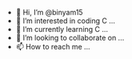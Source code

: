 - 👋 Hi, I’m @binyam15
- 👀 I’m interested in coding C ...
- 🌱 I’m currently learning C ...
- 💞️ I’m looking to collaborate on ...
- 📫 How to reach me ...

<!---
binyam15/binyam15 is a ✨ special ✨ repository because its `README.md` (this file) appears on your GitHub profile.
You can click the Preview link to take a look at your changes.
--->
